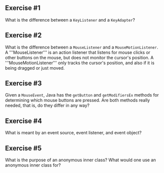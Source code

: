 ## Exercise \#1
What is the difference between a ```KeyListener``` and a ```KeyAdapter```?


## Exercise \#2
What is the difference between a ```MouseListener``` and a ```MouseMotionListener```.
A '''MouseListener''' is an action listener that listens for mouse clicks or other buttons on the mouse, but does not monitor the cursor's position. A '''MouseMotionListener''' only tracks the cursor's position, and also if it is being dragged or just moved.

## Exercise \#3
Given a ```MouseEvent```, Java has the ```getButton``` and ```getModifiersEx``` methods for determining which mouse buttons are pressed. Are both methods really needed, that is, do they differ in any way?

## Exercise \#4
What is meant by an event source, event listener, and event object?

## Exercise \#5
What is the purpose of an anonymous inner class? What would one use an anonymous inner class for?
